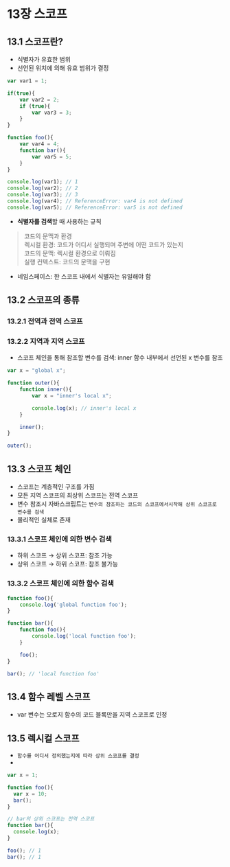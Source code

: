 # 13장 스코프
## 13.1 스코프란?
* 식별자가 유효한 범위
* 선언된 위치에 의해 유효 범위가 결정
```javascript
var var1 = 1;

if(true){
    var var2 = 2;
    if (true){
        var var3 = 3;
    }
}

function foo(){
    var var4 = 4;
    function bar(){
        var var5 = 5;
    }
}

console.log(var1); // 1
console.log(var2); // 2
console.log(var3); // 3
console.log(var4); // ReferenceError: var4 is not defined
console.log(var5); // ReferenceError: var5 is not defined
```
* **식별자를 검색**할 때 사용하는 규칙
  
> 코드의 문맥과 환경 <br/>
> 렉시컬 환경: 코드가 어디서 실행되며 주변에 어떤 코드가 있는지 <br/>
> 코드의 문맥: 렉시컬 환경으로 이뤄짐 <br/>
> 실행 컨텍스트: 코드의 문맥을 구현

* 네임스페이스: 한 스코프 내에서 식별자는 유일해야 함 

## 13.2 스코프의 종류
### 13.2.1 전역과 전역 스코프

### 13.2.2 지역과 지역 스코프
* 스코프 체인을 통해 참조할 변수를 검색: inner 함수 내부에서 선언된 x 변수를 참조
```javascript
var x = "global x";

function outer(){
    function inner(){
        var x = "inner's local x";

        console.log(x); // inner's local x
    }

    inner();
}

outer();
```

## 13.3 스코프 체인
* 스코프는 계층적인 구조를 가짐
* 모든 지역 스코프의 최상위 스코프는 전역 스코프
* 변수 참조시 자바스크립트는 ```변수의 참조하는 코드의 스코프에서시작해 상위 스코프로 변수를 검색```
* 물리적인 실체로 존재

### 13.3.1 스코프 체인에 의한 변수 검색
* 하위 스코프 → 상위 스코프: 참조 가능
* 상위 스코프 → 하위 스코프: 참조 불가능
  
### 13.3.2 스코프 체인에 의한 함수 검색
```javascript
function foo(){
    console.log('global function foo');
}

function bar(){
    function foo(){
        console.log('local function foo');
    }

    foo();
}

bar(); // 'local function foo'
```

## 13.4 함수 레벨 스코프
* var 변수는 오로지 함수의 코드 블록만을 지역 스코프로 인정
  
## 13.5 렉시컬 스코프
* ```함수를 어디서 정의했는지에 따라 상위 스코프를 결정```
* 
```javascript
var x = 1;

function foo(){
  var x = 10;
  bar();
}

// bar의 상위 스코프는 전역 스코프 
function bar(){
  console.log(x);
}

foo(); // 1
bar(); // 1
```